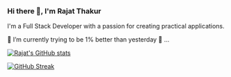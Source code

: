 ### Hi there 👋, I'm Rajat Thakur

I'm a Full Stack Developer with a passion for creating practical applications.

🌱 I’m currently trying to be 1% better than yesterday 🫡 ...

[![Rajat's GitHub stats](https://github-readme-stats.vercel.app/api?username=rajatdh27)](https://github.com/anuraghazra/github-readme-stats)

[![GitHub Streak](https://streak-stats.demolab.com/?user=rajatdh27)](https://git.io/streak-stats)


<!--
**rajatdh27/rajatdh27** is a ✨ _special_ ✨ repository because its `README.md` (this file) appears on your GitHub profile.

Here are some ideas to get you started:

- 🔭 I’m currently working on ...
- 🌱 I’m currently learning ...
- 👯 I’m looking to collaborate on ...
- 🤔 I’m looking for help with ...
- 💬 Ask me about ...
- 📫 How to reach me: ...
- 😄 Pronouns: ...
- ⚡ Fun fact: ...
-->
